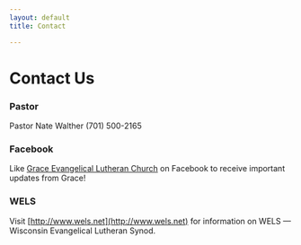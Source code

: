```yaml
---
layout: default
title: Contact

---
```

# Contact Us

### Pastor

Pastor Nate Walther (701) 500-2165<br />

### Facebook

Like [Grace Evangelical Lutheran Church](https://www.facebook.com/pages/Grace-Evangelical-Lutheran-Church/265182754796)
on Facebook to receive important updates from Grace!

### WELS

Visit [http://www.wels.net](http://www.wels.net) for information on WELS &mdash;
Wisconsin Evangelical Lutheran Synod.
